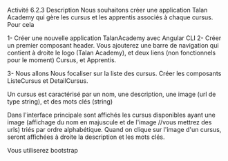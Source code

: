 Activité 6.2.3
Description	
Nous souhaitons créer une application Talan Academy qui gère les cursus et les apprentis associés à chaque cursus. Pour cela

1- Créer une nouvelle application TalanAcademy avec Angular CLI
2- Créer un premier composant header. Vous ajouterez une barre de navigation qui contient à droite le logo (Talan Academy), et deux liens (non fonctionnels pour le moment) Cursus, et Apprentis.

3- Nous allons Nous focaliser sur la liste des cursus. Créer les composants ListeCursus et DetailCursus.

Un cursus est caractérisé par un nom, une description, une image (url de type string), et des mots clés (string)

Dans l'interface principale sont affichés les cursus disponibles ayant une image (affichage du nom en majuscule et de l'image //vous mettrez des urls) triés par ordre alphabétique. Quand on clique sur l'image d'un cursus, seront affichées à droite la description et les mots clés.

Vous utiliserez bootstrap
